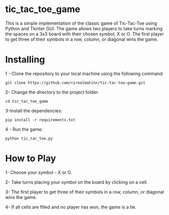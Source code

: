 # tic_tac_toe_game
This is a simple implementation of the classic game of Tic-Tac-Toe using Python and Tkinter GUI. The game allows two players to take turns marking the spaces on a 3x3 board with their chosen symbol, X or O. The first player to get three of their symbols in a row, column, or diagonal wins the game.

# Installing
1 - Clone the repository to your local machine using the following command:
```
git clone https://github.com/<irealmatin>/tic-tac-toe-game.git
```
2- Change the directory to the project folder:
```
cd tic_tac_toe_game
```
3-Install the dependencies:
```
pip install -r requirements.txt
```
4 - Run the game:
```
python tic_tac_toe.py
```
# How to Play
1- Choose your symbol - X or O.

2- Take turns placing your symbol on the board by clicking on a cell.

3- The first player to get three of their symbols in a row, column, or diagonal wins the game.

4- If all cells are filled and no player has won, the game is a tie.
